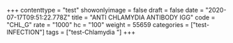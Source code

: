 +++
contenttype = "test"
showonlyimage = false
draft = false
date = "2020-07-17T09:51:22.778Z"
title = "ANTI CHLAMYDIA ANTIBODY IGG"
code = "CHL_G"
rate = "1000"
hc = "100"
weight = 55659
categories = ["test-INFECTION"]
tags = ["test-Chlamydia "]
+++


